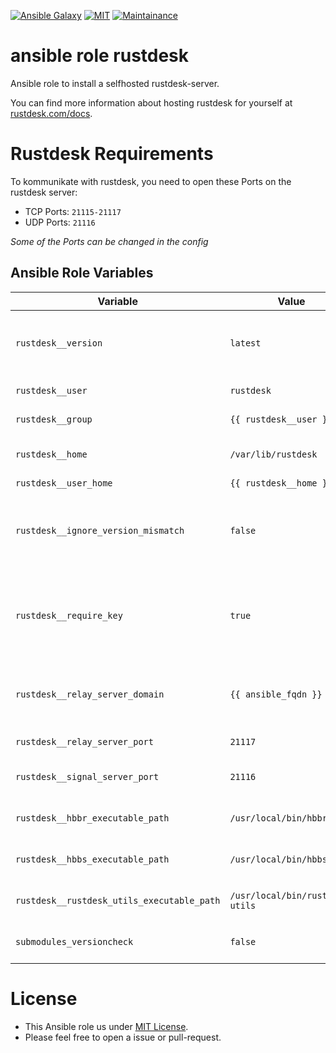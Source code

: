 [![Ansible Galaxy](https://ansible.l3d.space/svg/roles-ansible.rustdesk.svg)](https://galaxy.ansible.com/ui/standalone/roles/roles-ansible/rustdesk/)
[![MIT](https://ansible.l3d.space/svg/roles-ansible.rustdesk_license.svg)](LICENSE)
[![Maintainance](https://ansible.l3d.space/svg/roles-ansible.rustdesk_maintainance.svg)](https://ansible.l3d.space/#roles-ansible.rustdesk)

 ansible role rustdesk
=======================
Ansible role to install a selfhosted rustdesk-server.

You can find more information about hosting rustdesk for yourself at [rustdesk.com/docs](https://rustdesk.com/docs/en/self-host/).

 Rustdesk Requirements
=======================
To kommunikate with rustdesk, you need to open these Ports on the rustdesk server:
+ TCP Ports: ``21115-21117``
+ UDP Ports: ``21116``

*Some of the Ports can be changed in the config*

## Ansible Role Variables

| Variable | Value | Description |
| --- | --- | --- |
| ``rustdesk__version`` | ``latest`` | Specify the wanted rustdesk release or install latest |
| ``rustdesk__user`` | ``rustdesk`` | Unix User Name |
| ``rustdesk__group`` | ``{{ rustdesk__user }}`` | Unix Group Name |
| ``rustdesk__home`` | ``/var/lib/rustdesk`` | Application Working Enviroment |
| ``rustdesk__user_home`` | ``{{ rustdesk__home }}`` | Unix Home |
| ``rustdesk__ignore_version_mismatch`` | ``false`` | Ignore the fact that hbbs and hbbr versions mismatch. *(not recomended)* |
| ``rustdesk__require_key`` | ``true`` | prohibit users without the key from establishing non-encrypted connections |
| ``rustdesk__relay_server_domain`` | ``{{ ansible_fqdn }}`` | What is the Domain/IP from your rustdesk relay server? |
| ``rustdesk__relay_server_port`` | ``21117`` | Rustdesk Relay Port |
| ``rustdesk__signal_server_port`` | ``21116`` | Rustdesk Signal Server Port |
| ``rustdesk__hbbr_executable_path`` | ``/usr/local/bin/hbbr`` | Rustdesk relay server executable |
| ``rustdesk__hbbs_executable_path`` | ``/usr/local/bin/hbbs`` | Rustdesk signal server executable |
| ``rustdesk__rustdesk_utils_executable_path`` | ``/usr/local/bin/rustdesk-utils`` | Rustdesk utils path executable |
| ``submodules_versioncheck`` | ``false`` | Run simple Versionscheck *(recomended)* |

 License
=========
+ This Ansible role us under [MIT License](LICENSE).
+ Please feel free to open a issue or pull-request.
